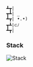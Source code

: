 ```
┻┳|
┳┻| _
┻┳| •.•)
┳┻|⊂ﾉ
┻┳|
```

### Stack
![Stack](https://skillicons.dev/icons?i=rust,java,docker,postgres)

